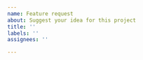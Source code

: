 ```yaml
---
name: Feature request
about: Suggest your idea for this project
title: ''
labels: ''
assignees: ''

---
```



